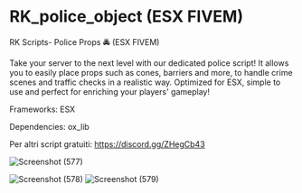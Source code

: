 # RK_police_object  (ESX FIVEM)
RK Scripts- Police Props 🚔 (ESX FIVEM)


Take your server to the next level with our dedicated police script! It allows you to easily place props such as cones, barriers and more, to handle crime scenes and traffic checks in a realistic way. Optimized for ESX, simple to use and perfect for enriching your players' gameplay!

Frameworks:
ESX

Dependencies:
ox_lib


Per altri script gratuiti: https://discord.gg/ZHegCb43

![Screenshot (577)](https://github.com/user-attachments/assets/e5a903e8-364b-41e4-854f-4a2c36518103)

![Screenshot (578)](https://github.com/user-attachments/assets/ee5e1f7e-cbee-4467-90e9-68b016befc7d)
![Screenshot (579)](https://github.com/user-attachments/assets/edb21d3e-ff14-4447-a4b5-1447862dd80a)
